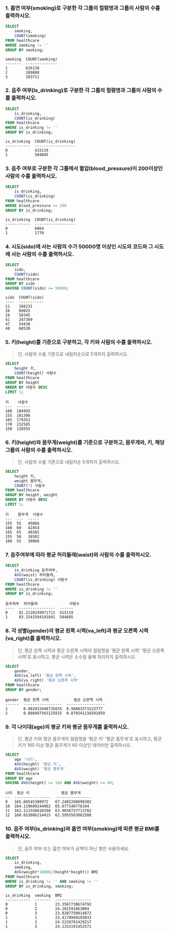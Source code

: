 ###  1. 흡연 여부(smoking)로 구분한 각 그룹의 컬렴명과 그룹의 사람의 수를 출력하시오.

```sql
SELECT
    smoking,
    COUNT(smoking)
FROM healthcare
WHERE smoking != ''
GROUP BY smoking;
```
```
smoking  COUNT(smoking)
-------  --------------
1        626138
2        189808
3        183711
```
 
###  2. 음주 여부(is_drinking)로 구분한 각 그룹의 컬렴명과 그룹의 사람의 수를 출력하시오.

```sql
SELECT
    is_drinking,
    COUNT(is_drinking)
FROM healthcare
WHERE is_drinking != ''
GROUP BY is_drinking;
```
```
is_drinking  COUNT(is_drinking)
-----------  ------------------
0            415119
1            584685
```
### 3. 음주 여부로 구분한 각 그룹에서 혈압(blood_pressure)이 200이상인 사람의 수를 출력하시오.

```sql
SELECT
    is_drinking,
    COUNT(is_drinking)
FROM healthcare
WHERE blood_pressure >= 200
GROUP BY is_drinking;
```
```
is_drinking  COUNT(is_drinking)
-----------  ------------------
0            6064
1            1770
```

### 4. 시도(sido)에 사는 사람의 수가 50000명 이상인 시도의 코드와 그 시도에 사는 사람의 수를 출력하시오.

```sql
SELECT
    sido,
    COUNT(sido)
FROM healthcare
GROUP BY sido
HAVING COUNT(sido) >= 50000;
```
```
sido  COUNT(sido)
----  -----------
11    166231
26    69025
28    58345
41    247369
47    54438
48    68530
```

### 5. 키(height)를 기준으로 구분하고, 각 키와 사람의 수를 출력하시오.

> 단, 사람의 수를 기준으로 내림차순으로 5개까지 출력하시오.

```sql
SELECT
    height 키,
    COUNT(height) 사람수
FROM healthcare
GROUP BY height
ORDER BY 사람수 DESC
LIMIT 5;
```
```
키    사람수
---  ------
160  184993
155  181306
165  179352
170  152585
150  128555
```

### 6. 키(height)와 몸무게(weight)를 기준으로 구분하고, 몸무게와, 키, 해당 그룹의 사람의 수를 출력하시오. 

> 단, 사람의 수를 기준으로 내림차순 5개까지 출력하시오.

```sql
SELECT
    height 키,
    weight 몸무게,
    COUNT(*) 사람수
FROM healthcare
GROUP BY height, weight
ORDER BY 사람수 DESC
LIMIT 5;
```
```
키    몸무게  사람수
---  ---  -----
155  55   45866
160  60   42454
165  65   40385
155  50   38582
160  55   38066
```

### 7. 음주여부에 따라 평균 허리둘레(waist)와 사람의 수를 출력하시오.

```sql
SELECT
    is_drinking 음주여부,
    AVG(waist) 허리둘레,
    COUNT(is_drinking) 사람수
FROM healthcare
WHERE is_drinking != ''
GROUP BY is_drinking;
``` 
```
음주여부  허리둘레              사람수
----  ----------------  ------
0     81.2128249971711  415119
1     83.1541594191841  584685
```
### 8. 각 성별(gender)의 평균 왼쪽 시력(va_left)과 평균 오른쪽 시력(va_right)를 출력하시오.

> 단, 평균 왼쪽 시력과 평균 오른쪽 시력의 컬럼명을 '평균 왼쪽 시력' '평균 오른쪽 시력'로 표시하고, 평균 시력은 소수점 둘째 자리까지 출력하시오.

```sql
SELECT
    gender,
    AVG(va_left) '평균 왼쪽 시력',
    AVG(va_right) '평균 오른쪽 시력'
FROM healthcare
GROUP BY gender;
```
```
gender  평균 왼쪽 시력           평균 오른쪽 시력
------  -----------------  -----------------
1       0.982933448735035  0.98803371523777
2       0.880487563125815  0.879241116591859
```


### 9. 각 나이대(age)의 평균 키와 평균 몸무게를 출력하시오.

> 단, 평균 키와 평균 몸무게의 컬럼명을 '평균 키' '평균 몸무게'로 표시하고, 평균키가 160 이상 평균 몸무게가 60 이상인 데이터만 출력하시오.

```sql
SELECT
    age '나이',
    AVG(height) '평균 키',
    AVG(weight) '평균 몸무게'
FROM healthcare
GROUP BY age
HAVING AVG(height) >= 160 AND AVG(weight) >= 60;
```
```
나이  평균 키              평균 몸무게
--  ----------------  ----------------
9   165.66545300972   67.2402208898302
10  164.119689244962  65.677140776194
11  162.111550610398  63.9036737713782
12  160.653006214415  62.5955563062588
```

### 10. 음주 여부(is_drinking)와 흡연 여부(smoking)에 따른 평균 BMI를 출력하시오.

> 단, 음주 여부 또는 흡연 여부가 공백이 아닌 행만 사용하세요.

```sql
SELECT
    is_drinking,
    smoking,
    AVG(weight*10000/(height*height)) BMI
FROM healthcare
WHERE is_drinking != '' AND smoking != ''
GROUP BY is_drinking, smoking;
```
```
is_drinking  smoking  BMI
-----------  -------  ----------------
0            1        23.3567730674792
0            2        24.101591663804
0            3        23.8207750914872
1            1        23.4170949193033
1            2        24.5228781429217
1            3        24.1333191452571
```
